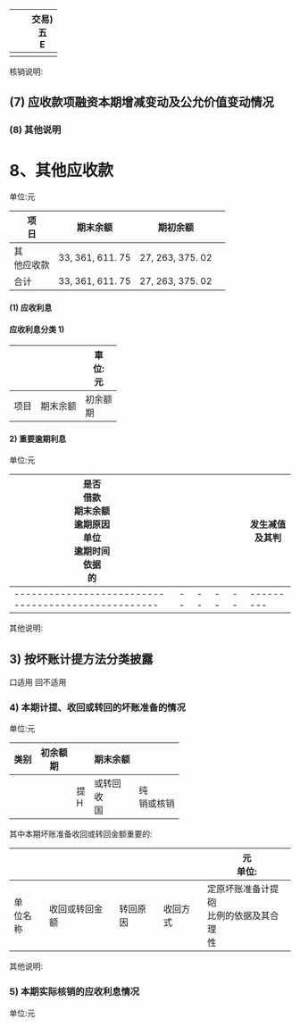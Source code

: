 |  |  | 交易)<br>五<br>E |
|--|--|---------------|
|  |  |               |

核销说明:

## (7) 应收款项融资本期增减变动及公允价值变动情况

### (8) 其他说明

# 8、其他应收款

单位:元

| 项<br>日    | 期末余额             | 期初余额             |  |
|-----------|------------------|------------------|--|
| 其<br>他应收款 | 33, 361, 611. 75 | 27, 263, 375. 02 |  |
| 合计        | 33, 361, 611. 75 | 27, 263, 375. 02 |  |

#### (1) 应收利息

#### 应收利息分类 1)

|    |      | 車<br>位:<br>元 |
|----|------|--------------|
| 项目 | 期末余额 | 初余额<br>期     |

#### 2) 重要逾期利息

单位:元

| 是否<br>借款<br>期末余额<br>逾期原因<br>单位<br>逾期时间<br>依据<br>的 |  |  |  |  | 发生减值及其判 |
|---------------------------------------------------|--|--|--|--|---------|
|---------------------------------------------------|--|--|--|--|---------|

其他说明:

## 3) 按坏账计提方法分类披露

口适用 回不适用

### 4) 本期计提、收回或转回的坏账准备的情况

单位:元

| 类别 | 初余额<br>期 |        | 期末余额          |           |
|----|----------|--------|---------------|-----------|
|    |          | 提<br>H | 或转回<br>收<br>国 | 纯<br>销或核销 |

其中本期坏账准备收回或转回金额重要的:

|          |         |      |      | 元<br>单位:                        |
|----------|---------|------|------|---------------------------------|
| 单<br>位名称 | 收回或转回金额 | 转回原因 | 收回方式 | 定原坏账准备计提<br>砲<br>比例的依据及其合理<br>性 |

其他说明:

### 5) 本期实际核销的应收利息情况

单位:元